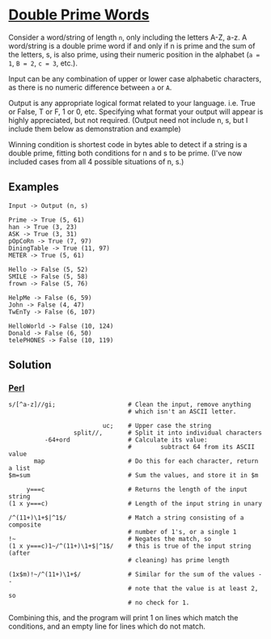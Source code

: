 # [Double Prime Words][challenge]

Consider a word/string of length `n`, only including the letters
A-Z, a-z. A word/string is a double prime word if and only if n is
prime and the sum of the letters, s, is also prime, using their
numeric position in the alphabet (`a = 1`, `B = 2`, `c = 3`, etc.).

Input can be any combination of upper or lower case alphabetic
characters, as there is no numeric difference between `a` or `A`.

Output is any appropriate logical format related to your language.
i.e. True or False, T or F, 1 or 0, etc. Specifying what format
your output will appear is highly appreciated, but not required.
(Output need not include n, s, but I include them below as demonstration
and example)

Winning condition is shortest code in bytes able to detect if a
string is a double prime, fitting both conditions for n and s to
be prime. (I've now included cases from all 4 possible situations
of n, s.)

## Examples

    Input -> Output (n, s)

    Prime -> True (5, 61)
    han -> True (3, 23)
    ASK -> True (3, 31)
    pOpCoRn -> True (7, 97)
    DiningTable -> True (11, 97)
    METER -> True (5, 61)

    Hello -> False (5, 52)
    SMILE -> False (5, 58)
    frown -> False (5, 76)

    HelpMe -> False (6, 59)
    John -> False (4, 47)
    TwEnTy -> False (6, 107)

    HelloWorld -> False (10, 124)
    Donald -> False (6, 50)
    telePHONES -> False (10, 119)


## Solution

### [Perl][solution]


    s/[^a-z]//gi;                    # Clean the input, remove anything
                                     # which isn't an ASCII letter.

                              uc;    # Upper case the string
                      split//,       # Split it into individual characters
              -64+ord                # Calculate its value: 
                                     #        subtract 64 from its ASCII value
           map                       # Do this for each character, return a list
    $m=sum                           # Sum the values, and store it in $m

         y===c                       # Returns the length of the input string
    (1 x y===c)                      # Length of the input string in unary

    /^(11+)\1+$|^1$/                 # Match a string consisting of a composite
                                     # number of 1's, or a single 1
    !~                               # Negates the match, so
    (1 x y===c)1~/^(11+)\1+$|^1$/    # this is true of the input string (after
                                     # cleaning) has prime length

    (1x$m)!~/^(11+)\1+$/             # Similar for the sum of the values --
                                     # note that the value is at least 2, so
                                     # no check for 1.

Combining this, and the program will print 1 on lines which match
the conditions, and an empty line for lines which do not match.

[challenge]: https://codegolf.stackexchange.com/questions/210733/double-prime-words/
[solution]: https://tio.run/##bY5NC4IwAEDv@xULhigqY1AdlB06CEEJ0QcdKkN01GBzY5tgEf30Ft46dHu8d3maGTHz3uJTVafPC8Y3niNJbS@hrHU6n8bKtInVgjuMk77J0ZWGBA7wQSltoskbVyEhcXQmMXpVBOEgCMmA5G9B2PuN4ZKBe92BxW4FlkwIBY/KiHZkDUsGymJfbD9KO64669Nyza3LsoPjYrz5I7T4Ag
